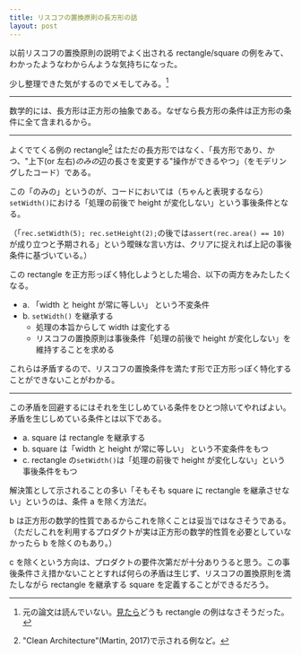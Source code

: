 ```yaml
---
title: リスコフの置換原則の長方形の話
layout: post
---
```


以前リスコフの置換原則の説明でよく出される rectangle/square の例をみて、わかったようなわからんような気持ちになった。

少し整理できた気がするのでメモしてみる。[^1]

[^1]: 元の論文は読んでいない。[見たら](https://dl.acm.org/doi/10.1145/197320.197383)どうも rectangle の例はなさそうだった。

---

数学的には、長方形は正方形の抽象である。なぜなら長方形の条件は正方形の条件に全て含まれるから。

---

よくでてくる例の rectangle[^2] はただの長方形ではなく、「長方形であり、かつ、"上下(or 左右)*のみの*辺の長さを変更する"操作ができるやつ」（をモデリングしたコード）である。

[^2]: "Clean Architecture"(Martin, 2017)で示される例など。

この「のみの」というのが、コードにおいては（ちゃんと表現するなら）`setWidth()`における「処理の前後で height が変化しない」という事後条件となる。

（「`rec.setWidth(5); rec.setHeight(2);`の後では`assert(rec.area() == 10)`が成り立つと予期される」という曖昧な言い方は、クリアに捉えれば上記の事後条件に基づいている。）

この rectangle を正方形っぽく特化しようとした場合、以下の両方をみたしたくなる。

- a. 「width と height が常に等しい」 という不変条件
- b. `setWidth()` を継承する
  - 処理の本旨からして width は変化する
  - リスコフの置換原則は事後条件「処理の前後で height が変化しない」を維持することを求める

これらは矛盾するので、リスコフの置換条件を満たす形で正方形っぽく特化することができないことがわかる。

---

この矛盾を回避するにはそれを生じしめている条件をひとつ除いてやればよい。矛盾を生じしめている条件とは以下である。

- a. square は rectangle を継承する
- b. square は「width と height が常に等しい」 という不変条件をもつ
- c. rectangle の`setWidth()`は「処理の前後で height が変化しない」という事後条件をもつ

解決策として示されることの多い「そもそも square に rectangle を継承させない」というのは、条件 a を除く方法だ。

b は正方形の数学的性質であるからこれを除くことは妥当ではなさそうである。（ただしこれを利用するプロダクトが実は正方形の数学的性質を必要としていなかったら b を除くのもあり。）

c を除くという方向は、プロダクトの要件次第だが十分ありうると思う。この事後条件さえ措かないこととすれば何らの矛盾は生じず、リスコフの置換原則を満たしながら rectangle を継承する square を定義することができるだろう。
